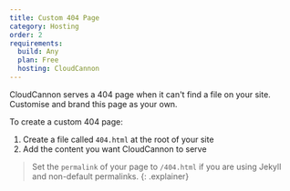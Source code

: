 ```yaml
---
title: Custom 404 Page
category: Hosting
order: 2
requirements:
  build: Any
  plan: Free
  hosting: CloudCannon
---
```


CloudCannon serves a 404 page when it can't find a file on your site. Customise and brand this page as your own.

To create a custom 404 page:

1. Create a file called `404.html` at the root of your site
2. Add the content you want CloudCannon to serve

> Set the `permalink` of your page to `/404.html` if you are using Jekyll and non-default permalinks.
{: .explainer}